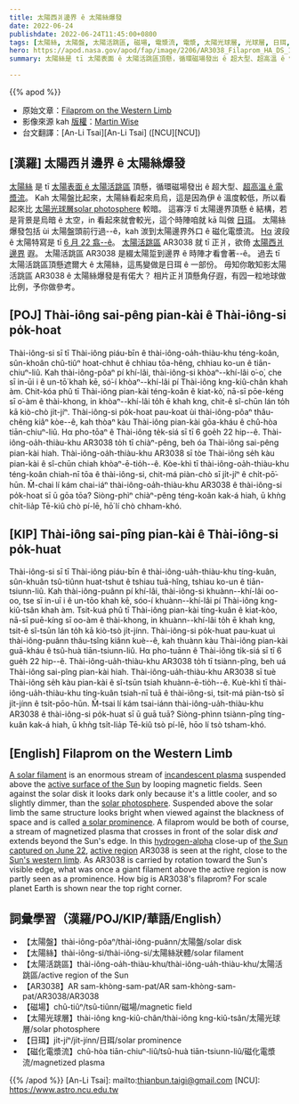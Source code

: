 ```yaml
---
title: 太陽西爿邊界 ê 太陽絲爆發
date: 2022-06-24
publishdate: 2022-06-24T11:45:00+0800
tags: [太陽絲, 太陽盤, 太陽活跳區, 磁場, 電漿流, 電漿, 太陽光球層, 光球層, 日珥, 磁化電漿流, 太陽活跳區 AR3038]
hero: https://apod.nasa.gov/apod/fap/image/2206/AR3038_Filaprom_HA_DS_150mmF20_IMX174_Color_06222022_1024.jpg
summary: 太陽絲是 tī 太陽表面 ê 太陽活跳區頂懸，循環磁場發出 ê 超大型、超高溫 ê 電漿流。

---
```


{{% apod %}}

- 原始文章：[Filaprom on the Western Limb](https://apod.nasa.gov/apod/ap220624.html)
- 影像來源 kah [版權][copyright]：[Martin Wise](https://www.astrobin.com/users/MalVeauX/)
- 台文翻譯：[An-Li Tsai][An-Li Tsai] ([NCU][NCU])

## [漢羅] 太陽西爿邊界 ê 太陽絲爆發
[太陽絲][A solar filament] 是 tī [太陽表面 ê 太陽活跳區][active surface of the Sun] 頂懸，循環磁場發出 ê 超大型、[超高溫 ê 電漿流][incandescent plasma]。
Kah 太陽盤比起來，太陽絲看起來烏烏，這是因為伊 ê 溫度較低，所以看起來比 [太陽光球層][solar photosphere][solar photosphere] 較暗。
這寡浮 tī 太陽邊界頂懸 ê 結構，若是背景是烏暗 ê 太空，in 看起來就會較光，這个時陣咱就 kā 叫做 [日珥][a solar prominence]。
太陽絲爆發包括 ùi 太陽盤頭前行過--ê，kah 湠到太陽邊界外口 ê 磁化電漿流。
[Hα][hydrogen-alpha] 波段 ê 太陽特寫是 tī [6 月 22 翕--ê][the Sun captured on June 22]。
[太陽活跳區][active region t] AR3038 就 tī 正爿，欲倚 [太陽西爿邊界][Sun's western limb] 遐。
太陽活跳區 AR3038 是綴太陽踅到邊界 ê 時陣才看會著--ê。
過去 tī 太陽活跳區頂懸遮爾大 ê 太陽絲，這馬變做是日珥 ê 一部份。
毋知你敢知影太陽活跳區 AR3038 ê 太陽絲爆發是有偌大？
相片正爿頂懸角仔遐，有囥一粒地球做比例，予你做參考。


## [POJ] Thài-iông sai-pêng pian-kài ê Thài-iông-si po̍k-hoat
Thài-iông-si sī tī Thài-iông piáu-bīn ê thài-iông-oa̍h-thiàu-khu téng-koân, sûn-khoân chû-tiûⁿ hoat-chhut ê chhiau tōa-hêng, chhiau ko-un ê tiān-chiuⁿ-liû.
Kah thài-iông-pôaⁿ pí khí-lâi, thài-iông-si khòaⁿ--khí-lâi o͘-o͘, che sī in-ūi i ê un-tō͘ khah kē, só͘-í khòaⁿ--khí-lâi pí Thài-iông kng-kiû-chân khah àm.
Chit-kóa phû tī Thài-iông pian-kài téng-koân ê kiat-kò͘, nā-sī pōe-kéng sī o͘-àm ê thài-khong, in khòaⁿ--khí-lâi to̍h ē khah kng, chit-ê sî-chūn lán to̍h kā kiò-chò ji̍t-jíⁿ.
Thài-iông-si po̍k-hoat pau-koat ùi thài-iông-pôaⁿ thâu-chêng kiâⁿ kòe--ê, kah thòaⁿ kàu Thài-iông pian-kài gōa-kháu ê chû-hòa tiān-chiuⁿ-liû.
Hα pho-tōaⁿ ê Thài-iông te̍k-siá sī tī 6 goe̍h 22 hip--ê.
Thài-iông-oa̍h-thiàu-khu AR3038 to̍h tī chiàⁿ-pêng, beh óa Thài-iông sai-pêng pian-kài hiah.
Thài-iông-oa̍h-thiàu-khu AR3038 sī tòe Thài-iông se̍h kàu pian-kài ê sî-chūn chiah khòaⁿ-ē-tio̍h--ê.
Kòe-khì tī thài-iông-oa̍h-thiàu-khu téng-koân chiah-nī tōa ê thài-iông-si, chit-má piàn-chò sī ji̍t-jíⁿ ê chi̍t-pō͘-hūn.
M̄-chai lí kám chai-iáⁿ thài-iông-oa̍h-thiàu-khu AR3038 ê thài-iông-si po̍k-hoat sī ū gōa tōa?
Siòng-phìⁿ chiàⁿ-pêng téng-koân kak-á hiah, ū khǹg chi̍t-lia̍p Tē-kiû chò pí-lē, hō͘ lí chò chham-khó.

## [KIP] Thài-iông sai-pîng pian-kài ê Thài-iông-si po̍k-huat
Thài-iông-si sī tī Thài-iông piáu-bīn ê thài-iông-ua̍h-thiàu-khu tíng-kuân, sûn-khuân tsû-tiûnn huat-tshut ê tshiau tuā-hîng, tshiau ko-un ê tiān-tsiunn-liû.
Kah thài-iông-puânn pí khí-lâi, thài-iông-si khuànn--khí-lâi oo-oo, tse sī in-uī i ê un-tōo khah kē, sóo-í khuànn--khí-lâi pí Thài-iông kng-kiû-tsân khah àm.
Tsit-kuá phû tī Thài-iông pian-kài tíng-kuân ê kiat-kòo, nā-sī puē-kíng sī oo-àm ê thài-khong, in khuànn--khí-lâi to̍h ē khah kng, tsit-ê sî-tsūn lán to̍h kā kiò-tsò ji̍t-jínn.
Thài-iông-si po̍k-huat pau-kuat uì thài-iông-puânn thâu-tsîng kiânn kuè--ê, kah thuànn kàu Thài-iông pian-kài guā-kháu ê tsû-huà tiān-tsiunn-liû.
Hα pho-tuānn ê Thài-iông ti̍k-siá sī tī 6 gue̍h 22 hip--ê.
Thài-iông-ua̍h-thiàu-khu AR3038 to̍h tī tsiànn-pîng, beh uá Thài-iông sai-pîng pian-kài hiah.
Thài-iông-ua̍h-thiàu-khu AR3038 sī tuè Thài-iông se̍h kàu pian-kài ê sî-tsūn tsiah khuànn-ē-tio̍h--ê.
Kuè-khì tī thài-iông-ua̍h-thiàu-khu tíng-kuân tsiah-nī tuā ê thài-iông-si, tsit-má piàn-tsò sī ji̍t-jínn ê tsi̍t-pōo-hūn.
M̄-tsai lí kám tsai-iánn thài-iông-ua̍h-thiàu-khu AR3038 ê thài-iông-si po̍k-huat sī ū guā tuā?
Siòng-phìnn tsiànn-pîng tíng-kuân kak-á hiah, ū khǹg tsi̍t-lia̍p Tē-kiû tsò pí-lē, hōo lí tsò tsham-khó.

## [English] Filaprom on the Western Limb
[A solar filament][A solar filament] is an enormous stream of [incandescent plasma][incandescent plasma] suspended above the [active surface of the Sun][active surface of the Sun] by looping magnetic fields.
Seen against the solar disk it looks dark only because it's a little cooler, and so slightly dimmer, than the [solar photosphere][solar photosphere].
Suspended above the solar limb the same structure looks bright when viewed against the blackness of space and is called [a solar prominence][a solar prominence].
A filaprom would be both of course, a stream of magnetized plasma that crosses in front of the solar disk _and_ extends beyond the Sun's edge.
In this [hydrogen-alpha][hydrogen-alpha] close-up of [the Sun captured on June 22][the Sun captured on June 22], [active region][active region e] AR3038 is seen at the right, close to the [Sun's western limb][Sun's western limb].
As AR3038 is carried by rotation toward the Sun's visible edge, what was once a giant filament above the active region is now partly seen as a prominence.
How big is AR3038's filaprom?
For scale planet Earth is shown near the top right corner.

## 詞彙學習（漢羅/POJ/KIP/華語/English）
- 【太陽盤】thài-iông-pôaⁿ/thài-iông-puânn/太陽盤/solar disk
- 【太陽絲】thài-iông-si/thài-iông-si/太陽絲狀體/solar filament
- 【太陽活跳區】thài-iông-oa̍h-thiàu-khu/thài-iông-ua̍h-thiàu-khu/太陽活跳區/active region of the Sun
- 【AR3038】AR sam-khòng-sam-pat/AR sam-khòng-sam-pat/AR3038/AR3038
- 【磁場】chû-tiûⁿ/tsû-tiûnn/磁場/magnetic field
- 【太陽光球層】thài-iông kng-kiû-chân/thài-iông kng-kiû-tsân/太陽光球層/solar photosphere
- 【日珥】ji̍t-jíⁿ/ji̍t-jínn/日珥/solar prominence
- 【磁化電漿流】chû-hòa tiān-chiuⁿ-liû/tsû-huà tiān-tsiunn-liû/磁化電漿流/magnetized plasma


{{% /apod %}}
[An-Li Tsai]: mailto:thianbun.taigi@gmail.com
[NCU]: https://www.astro.ncu.edu.tw

[copyright]: https://apod.nasa.gov/apod/fap/lib/about_apod.html#srapply

[A solar filament]:https://apod.nasa.gov/apod/ap150210.html
[incandescent plasma]:https://apod.nasa.gov/apod/ap130426.html
[active surface of the Sun]:https://sdo.gsfc.nasa.gov/
[solar photosphere]:https://www.nasa.gov/mission_pages/iris/multimedia/layerzoo.html
[a solar prominence]:https://apod.nasa.gov/apod/ap140304.html
[hydrogen-alpha]:https://www.youtube.com/watch?v=G-41RMTCdTE
[the Sun captured on June 22]:https://www.cloudynights.com/topic/828933-huge-filaprom-and-ar3038-ha-june-22nd-2022/
[active region e]:https://apod.nasa.gov/apod/ap210702.html
[active region t]:https://apod.tw/daily/20210702/
[Sun's western limb]:https://earthsky.org/sun/east-and-west-on-the-sun-reversed
